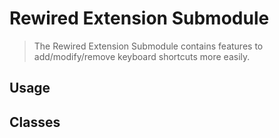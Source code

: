 ﻿# Rewired Extension Submodule

> The Rewired Extension Submodule contains features to add/modify/remove keyboard shortcuts more easily.

## Usage

## Classes

<!--- tabs:start --->

<!--- tab:Classes --->

<!--- tabs:end --->